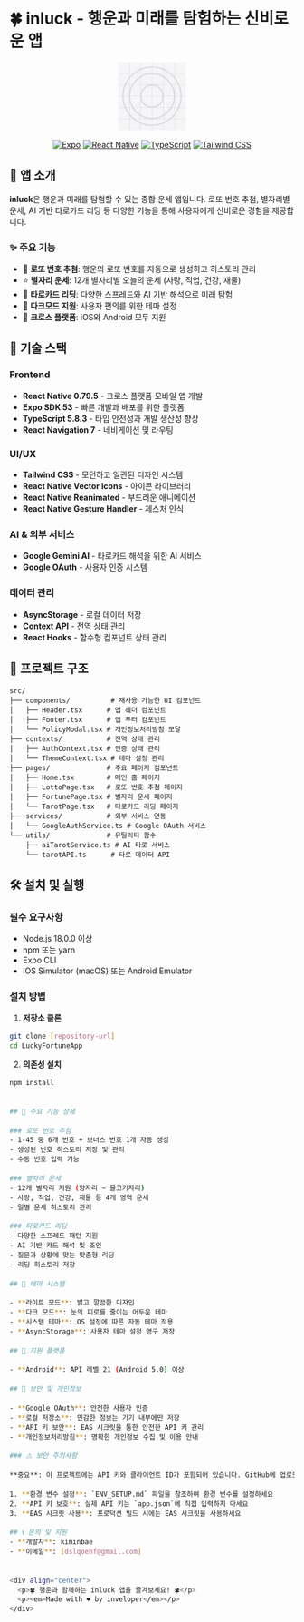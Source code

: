 # 🍀 inluck - 행운과 미래를 탐험하는 신비로운 앱

<div align="center">
  <img src="assets/icon.png" alt="inluck App Icon" width="120" height="120">
  
  [![Expo](https://img.shields.io/badge/Expo-000000?style=for-the-badge&logo=expo&logoColor=white)](https://expo.dev/)
  [![React Native](https://img.shields.io/badge/React_Native-20232A?style=for-the-badge&logo=react&logoColor=61DAFB)](https://reactnative.dev/)
  [![TypeScript](https://img.shields.io/badge/TypeScript-007ACC?style=for-the-badge&logo=typescript&logoColor=white)](https://www.typescriptlang.org/)
  [![Tailwind CSS](https://img.shields.io/badge/Tailwind_CSS-38B2AC?style=for-the-badge&logo=tailwind-css&logoColor=white)](https://tailwindcss.com/)
</div>

## 📱 앱 소개

**inluck**은 행운과 미래를 탐험할 수 있는 종합 운세 앱입니다. 로또 번호 추첨, 별자리별 운세, AI 기반 타로카드 리딩 등 다양한 기능을 통해 사용자에게 신비로운 경험을 제공합니다.

### ✨ 주요 기능

- 🎯 **로또 번호 추첨**: 행운의 로또 번호를 자동으로 생성하고 히스토리 관리
- ⭐ **별자리 운세**: 12개 별자리별 오늘의 운세 (사랑, 직업, 건강, 재물)
- 🔮 **타로카드 리딩**: 다양한 스프레드와 AI 기반 해석으로 미래 탐험
- 🌙 **다크모드 지원**: 사용자 편의를 위한 테마 설정
- 📱 **크로스 플랫폼**: iOS와 Android 모두 지원

## 🚀 기술 스택

### Frontend
- **React Native 0.79.5** - 크로스 플랫폼 모바일 앱 개발
- **Expo SDK 53** - 빠른 개발과 배포를 위한 플랫폼
- **TypeScript 5.8.3** - 타입 안전성과 개발 생산성 향상
- **React Navigation 7** - 네비게이션 및 라우팅

### UI/UX
- **Tailwind CSS** - 모던하고 일관된 디자인 시스템
- **React Native Vector Icons** - 아이콘 라이브러리
- **React Native Reanimated** - 부드러운 애니메이션
- **React Native Gesture Handler** - 제스처 인식

### AI & 외부 서비스
- **Google Gemini AI** - 타로카드 해석을 위한 AI 서비스
- **Google OAuth** - 사용자 인증 시스템

### 데이터 관리
- **AsyncStorage** - 로컬 데이터 저장
- **Context API** - 전역 상태 관리
- **React Hooks** - 함수형 컴포넌트 상태 관리

## 📁 프로젝트 구조

```
src/
├── components/          # 재사용 가능한 UI 컴포넌트
│   ├── Header.tsx      # 앱 헤더 컴포넌트
│   ├── Footer.tsx      # 앱 푸터 컴포넌트
│   └── PolicyModal.tsx # 개인정보처리방침 모달
├── contexts/           # 전역 상태 관리
│   ├── AuthContext.tsx # 인증 상태 관리
│   └── ThemeContext.tsx # 테마 설정 관리
├── pages/              # 주요 페이지 컴포넌트
│   ├── Home.tsx        # 메인 홈 페이지
│   ├── LottoPage.tsx   # 로또 번호 추첨 페이지
│   ├── FortunePage.tsx # 별자리 운세 페이지
│   └── TarotPage.tsx   # 타로카드 리딩 페이지
├── services/           # 외부 서비스 연동
│   └── GoogleAuthService.ts # Google OAuth 서비스
└── utils/              # 유틸리티 함수
    ├── aiTarotService.ts # AI 타로 서비스
    └── tarotAPI.ts      # 타로 데이터 API
```

## 🛠️ 설치 및 실행

### 필수 요구사항
- Node.js 18.0.0 이상
- npm 또는 yarn
- Expo CLI
- iOS Simulator (macOS) 또는 Android Emulator

### 설치 방법

1. **저장소 클론**
```bash
git clone [repository-url]
cd LuckyFortuneApp
```

2. **의존성 설치**
```bash
npm install

    
## 🎨 주요 기능 상세

### 로또 번호 추첨
- 1-45 중 6개 번호 + 보너스 번호 1개 자동 생성
- 생성된 번호 히스토리 저장 및 관리
- 수동 번호 입력 기능

### 별자리 운세
- 12개 별자리 지원 (양자리 ~ 물고기자리)
- 사랑, 직업, 건강, 재물 등 4개 영역 운세
- 일별 운세 히스토리 관리

### 타로카드 리딩
- 다양한 스프레드 패턴 지원
- AI 기반 카드 해석 및 조언
- 질문과 상황에 맞는 맞춤형 리딩
- 리딩 히스토리 저장

## 🌙 테마 시스템

- **라이트 모드**: 밝고 깔끔한 디자인
- **다크 모드**: 눈의 피로를 줄이는 어두운 테마
- **시스템 테마**: OS 설정에 따른 자동 테마 적용
- **AsyncStorage**: 사용자 테마 설정 영구 저장

## 📱 지원 플랫폼

- **Android**: API 레벨 21 (Android 5.0) 이상

## 🔐 보안 및 개인정보

- **Google OAuth**: 안전한 사용자 인증
- **로컬 저장소**: 민감한 정보는 기기 내부에만 저장
- **API 키 보안**: EAS 시크릿을 통한 안전한 API 키 관리
- **개인정보처리방침**: 명확한 개인정보 수집 및 이용 안내

### ⚠️ 보안 주의사항

**중요**: 이 프로젝트에는 API 키와 클라이언트 ID가 포함되어 있습니다. GitHub에 업로드하기 전에 다음 단계를 따라주세요:

1. **환경 변수 설정**: `ENV_SETUP.md` 파일을 참조하여 환경 변수를 설정하세요
2. **API 키 보호**: 실제 API 키는 `app.json`에 직접 입력하지 마세요
3. **EAS 시크릿 사용**: 프로덕션 빌드 시에는 EAS 시크릿을 사용하세요

## 📞 문의 및 지원
- **개발자**: kiminbae
- **이메일**: [dslqoehf@gmail.com]


<div align="center">
  <p>🍀 행운과 함께하는 inluck 앱을 즐겨보세요! 🍀</p>
  <p><em>Made with ❤️ by inveloper</em></p>
</div>
